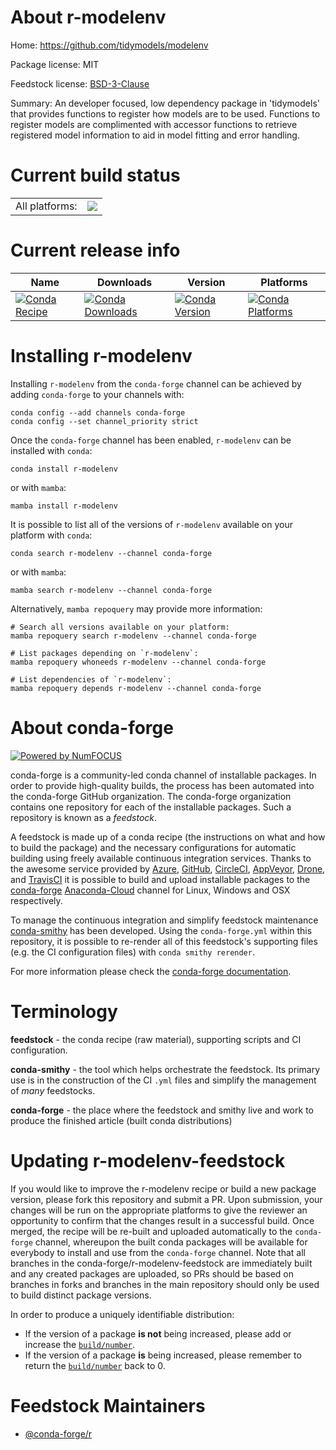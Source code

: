 About r-modelenv
================

Home: https://github.com/tidymodels/modelenv

Package license: MIT

Feedstock license: [BSD-3-Clause](https://github.com/conda-forge/r-modelenv-feedstock/blob/main/LICENSE.txt)

Summary: An developer focused, low dependency package in 'tidymodels' that provides functions to register how models are to be used. Functions to register models are complimented with accessor functions to retrieve registered model information to aid in model fitting and error handling.

Current build status
====================


<table><tr><td>All platforms:</td>
    <td>
      <a href="https://dev.azure.com/conda-forge/feedstock-builds/_build/latest?definitionId=18024&branchName=main">
        <img src="https://dev.azure.com/conda-forge/feedstock-builds/_apis/build/status/r-modelenv-feedstock?branchName=main">
      </a>
    </td>
  </tr>
</table>

Current release info
====================

| Name | Downloads | Version | Platforms |
| --- | --- | --- | --- |
| [![Conda Recipe](https://img.shields.io/badge/recipe-r--modelenv-green.svg)](https://anaconda.org/conda-forge/r-modelenv) | [![Conda Downloads](https://img.shields.io/conda/dn/conda-forge/r-modelenv.svg)](https://anaconda.org/conda-forge/r-modelenv) | [![Conda Version](https://img.shields.io/conda/vn/conda-forge/r-modelenv.svg)](https://anaconda.org/conda-forge/r-modelenv) | [![Conda Platforms](https://img.shields.io/conda/pn/conda-forge/r-modelenv.svg)](https://anaconda.org/conda-forge/r-modelenv) |

Installing r-modelenv
=====================

Installing `r-modelenv` from the `conda-forge` channel can be achieved by adding `conda-forge` to your channels with:

```
conda config --add channels conda-forge
conda config --set channel_priority strict
```

Once the `conda-forge` channel has been enabled, `r-modelenv` can be installed with `conda`:

```
conda install r-modelenv
```

or with `mamba`:

```
mamba install r-modelenv
```

It is possible to list all of the versions of `r-modelenv` available on your platform with `conda`:

```
conda search r-modelenv --channel conda-forge
```

or with `mamba`:

```
mamba search r-modelenv --channel conda-forge
```

Alternatively, `mamba repoquery` may provide more information:

```
# Search all versions available on your platform:
mamba repoquery search r-modelenv --channel conda-forge

# List packages depending on `r-modelenv`:
mamba repoquery whoneeds r-modelenv --channel conda-forge

# List dependencies of `r-modelenv`:
mamba repoquery depends r-modelenv --channel conda-forge
```


About conda-forge
=================

[![Powered by
NumFOCUS](https://img.shields.io/badge/powered%20by-NumFOCUS-orange.svg?style=flat&colorA=E1523D&colorB=007D8A)](https://numfocus.org)

conda-forge is a community-led conda channel of installable packages.
In order to provide high-quality builds, the process has been automated into the
conda-forge GitHub organization. The conda-forge organization contains one repository
for each of the installable packages. Such a repository is known as a *feedstock*.

A feedstock is made up of a conda recipe (the instructions on what and how to build
the package) and the necessary configurations for automatic building using freely
available continuous integration services. Thanks to the awesome service provided by
[Azure](https://azure.microsoft.com/en-us/services/devops/), [GitHub](https://github.com/),
[CircleCI](https://circleci.com/), [AppVeyor](https://www.appveyor.com/),
[Drone](https://cloud.drone.io/welcome), and [TravisCI](https://travis-ci.com/)
it is possible to build and upload installable packages to the
[conda-forge](https://anaconda.org/conda-forge) [Anaconda-Cloud](https://anaconda.org/)
channel for Linux, Windows and OSX respectively.

To manage the continuous integration and simplify feedstock maintenance
[conda-smithy](https://github.com/conda-forge/conda-smithy) has been developed.
Using the ``conda-forge.yml`` within this repository, it is possible to re-render all of
this feedstock's supporting files (e.g. the CI configuration files) with ``conda smithy rerender``.

For more information please check the [conda-forge documentation](https://conda-forge.org/docs/).

Terminology
===========

**feedstock** - the conda recipe (raw material), supporting scripts and CI configuration.

**conda-smithy** - the tool which helps orchestrate the feedstock.
                   Its primary use is in the construction of the CI ``.yml`` files
                   and simplify the management of *many* feedstocks.

**conda-forge** - the place where the feedstock and smithy live and work to
                  produce the finished article (built conda distributions)


Updating r-modelenv-feedstock
=============================

If you would like to improve the r-modelenv recipe or build a new
package version, please fork this repository and submit a PR. Upon submission,
your changes will be run on the appropriate platforms to give the reviewer an
opportunity to confirm that the changes result in a successful build. Once
merged, the recipe will be re-built and uploaded automatically to the
`conda-forge` channel, whereupon the built conda packages will be available for
everybody to install and use from the `conda-forge` channel.
Note that all branches in the conda-forge/r-modelenv-feedstock are
immediately built and any created packages are uploaded, so PRs should be based
on branches in forks and branches in the main repository should only be used to
build distinct package versions.

In order to produce a uniquely identifiable distribution:
 * If the version of a package **is not** being increased, please add or increase
   the [``build/number``](https://docs.conda.io/projects/conda-build/en/latest/resources/define-metadata.html#build-number-and-string).
 * If the version of a package **is** being increased, please remember to return
   the [``build/number``](https://docs.conda.io/projects/conda-build/en/latest/resources/define-metadata.html#build-number-and-string)
   back to 0.

Feedstock Maintainers
=====================

* [@conda-forge/r](https://github.com/conda-forge/r/)

